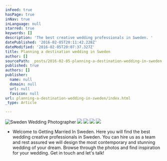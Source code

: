```yaml
---
inFeed: true
hasPage: true
inNav: true
inLanguage: null
starred: true
keywords: []
description: 'The best creative wedding professionals in Sweden. '
datePublished: '2016-02-05T20:11:42.228Z'
dateModified: '2016-02-05T20:07:37.327Z'
title: Planning a destination wedding in Sweden
author: []
sourcePath: _posts/2016-02-05-planning-a-destination-wedding-in-sweden.md
published: true
authors: []
publisher:
  name: null
  domain: null
  url: null
  favicon: null
url: planning-a-destination-wedding-in-sweden/index.html
_type: Article

---
```

![Sweden Wedding Photographer](https://s3-us-west-2.amazonaws.com/the-grid-img/p/2916c4a48fd8206e3764d98053357c8174100b6e.jpg)
![](https://s3-us-west-2.amazonaws.com/the-grid-img/p/fba1d65333830b339c8998052e1731b1f6f8e125.jpg)
![](https://s3-us-west-2.amazonaws.com/the-grid-img/p/41aa8bb6315fd565e13a58a15f3f5ddcb2fd7d68.jpg)
![](https://s3-us-west-2.amazonaws.com/the-grid-img/p/d628877bc3d6ec34f2bd185dc7be64acb07cc4f8.jpg)
![](https://s3-us-west-2.amazonaws.com/the-grid-img/p/c1e18a030a1ab1f1c31946f9b4edee676b44542a.jpg)

* Welcome to Getting Married In Sweden. Here you will find the best wedding creative professionals in Sweden. You can hire us as a team and rest assured we will design the most contemporary and stunning wedding of your dream. Browse through the photos and find inspiration for your wedding. Get in touch and let's talk!